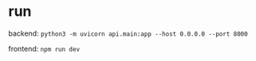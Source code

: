 # run

backend:
`python3 -m uvicorn api.main:app --host 0.0.0.0 --port 8000`


frontend: 
`npm run dev`
